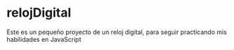 # relojDigital
Este es un pequeño proyecto de un reloj digital, para seguir practicando mis habilidades en JavaScript
